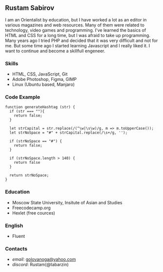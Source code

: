 ## Rustam Sabirov

I am an Orientalist by education, but I have worked a lot as an editor in various magazines and web resources.  Many of them were related to technology, video games and programming. I've learned the basics of HTML and CSS for a long time, but I was afraid to take up programming. Many years ago I tried PHP and decided that it was very difficult and not for me.  But some time ago I started learning Javascript and I really liked it. I want to continue and become a skillfull engeneer.

### Skills
* HTML, CSS, JavaScript, Git
* Adobe Photoshop, Figma, GIMP
* Linux (Ubuntu based, Manjaro)

### Code Example

```
function generateHashtag (str) {
  if (str === ""){
    return false;
  } 
  
  let strCapital = str.replace(/(^\w|\s\w)/g, m => m.toUpperCase());
  let strNoSpace = "#" + strCapital.replace(/\s+/g, '');
  
  if (strNoSpace == "#") {
    return false;
  }
  
  if (strNoSpace.length > 140) {
    return false
  }
  
  return strNoSpace;
}

```
### Education
* Moscow State University, Insitute of Asian and Studies
* Freecodecamp.org
* Hexlet (free cources)

### English
* Fluent

### Contacts
* _email_: golovanoga@yahoo.com
* _discord_: Rustam(@tabarzin)


